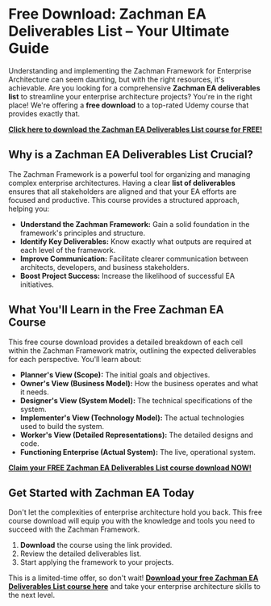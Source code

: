 # Free Download: Zachman EA Deliverables List – Your Ultimate Guide

Understanding and implementing the Zachman Framework for Enterprise Architecture can seem daunting, but with the right resources, it's achievable. Are you looking for a comprehensive **Zachman EA deliverables list** to streamline your enterprise architecture projects? You're in the right place! We're offering a **free download** to a top-rated Udemy course that provides exactly that.

[**Click here to download the Zachman EA Deliverables List course for FREE!**](https://udemywork.com/zachman-ea-deliverables-list)

## Why is a Zachman EA Deliverables List Crucial?

The Zachman Framework is a powerful tool for organizing and managing complex enterprise architectures. Having a clear **list of deliverables** ensures that all stakeholders are aligned and that your EA efforts are focused and productive. This course provides a structured approach, helping you:

*   **Understand the Zachman Framework:** Gain a solid foundation in the framework's principles and structure.
*   **Identify Key Deliverables:** Know exactly what outputs are required at each level of the framework.
*   **Improve Communication:** Facilitate clearer communication between architects, developers, and business stakeholders.
*   **Boost Project Success:** Increase the likelihood of successful EA initiatives.

## What You'll Learn in the Free Zachman EA Course

This free course download provides a detailed breakdown of each cell within the Zachman Framework matrix, outlining the expected deliverables for each perspective. You'll learn about:

*   **Planner's View (Scope):** The initial goals and objectives.
*   **Owner's View (Business Model):** How the business operates and what it needs.
*   **Designer's View (System Model):** The technical specifications of the system.
*   **Implementer's View (Technology Model):** The actual technologies used to build the system.
*   **Worker's View (Detailed Representations):** The detailed designs and code.
*   **Functioning Enterprise (Actual System):** The live, operational system.

[**Claim your FREE Zachman EA Deliverables List course download NOW!**](https://udemywork.com/zachman-ea-deliverables-list)

## Get Started with Zachman EA Today

Don't let the complexities of enterprise architecture hold you back. This free course download will equip you with the knowledge and tools you need to succeed with the Zachman Framework.

1.  **Download** the course using the link provided.
2.  Review the detailed deliverables list.
3.  Start applying the framework to your projects.

This is a limited-time offer, so don't wait! **[Download your free Zachman EA Deliverables List course here](https://udemywork.com/zachman-ea-deliverables-list)** and take your enterprise architecture skills to the next level.
